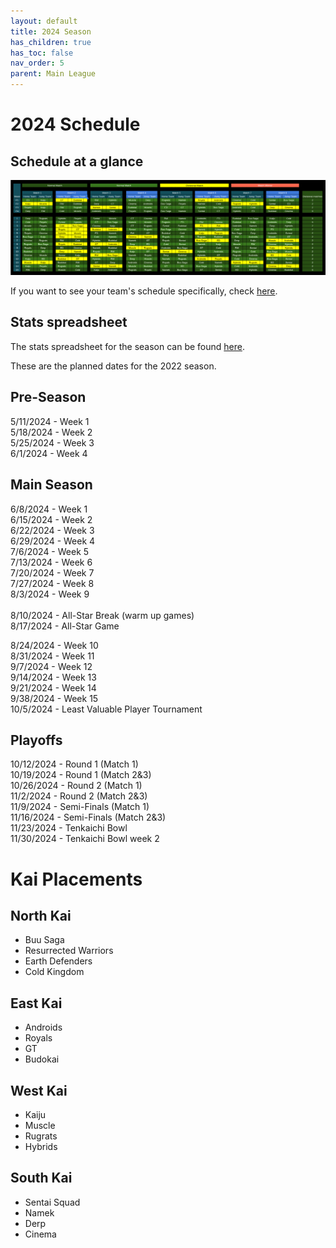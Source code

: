 ```yaml
---
layout: default
title: 2024 Season
has_children: true
has_toc: false
nav_order: 5
parent: Main League
---
```


# 2024 Schedule 


## Schedule at a glance

[![](./images/schedule.png) ](./images/schedule.png)

If you want to see your team's schedule specifically, check [here](./scheduleByTeam.md).

## Stats spreadsheet

The stats spreadsheet for the season can be found [here](./stats.md).

These are the planned dates for the 2022 season. 

## Pre-Season
5/11/2024 - Week 1<br />
5/18/2024 - Week 2<br />
5/25/2024 - Week 3<br />
6/1/2024 - Week 4<br />

## Main Season
6/8/2024 - Week 1<br />
6/15/2024 - Week 2<br />
6/22/2024 - Week 3<br />
6/29/2024 - Week 4<br />
7/6/2024 - Week 5<br />
7/13/2024 - Week 6<br />
7/20/2024 - Week 7<br />
7/27/2024 - Week 8<br />
8/3/2024 - Week 9<br />
<br />
8/10/2024 - All-Star Break (warm up games)<br />
8/17/2024 - All-Star Game<br />

8/24/2024 - Week 10<br />
8/31/2024 - Week 11<br />
9/7/2024 - Week 12<br />
9/14/2024 - Week 13<br />
9/21/2024 - Week 14<br />
9/38/2024 - Week 15<br />
10/5/2024 - Least Valuable Player Tournament<br />

## Playoffs

10/12/2024 - Round 1 (Match 1)<br />
10/19/2024 - Round 1 (Match 2&3)<br />
10/26/2024 - Round 2 (Match 1)<br />
11/2/2024 - Round 2 (Match 2&3)<br />
11/9/2024 - Semi-Finals (Match 1)<br />
11/16/2024 - Semi-Finals (Match 2&3)<br />
11/23/2024 - Tenkaichi Bowl<br />
11/30/2024 - Tenkaichi Bowl week 2<br />


# Kai Placements

## North Kai 
* Buu Saga
* Resurrected Warriors
* Earth Defenders
* Cold Kingdom

## East Kai
* Androids
* Royals
* GT
* Budokai

## West Kai
* Kaiju
* Muscle
* Rugrats
* Hybrids

## South Kai
* Sentai Squad
* Namek
* Derp
* Cinema
